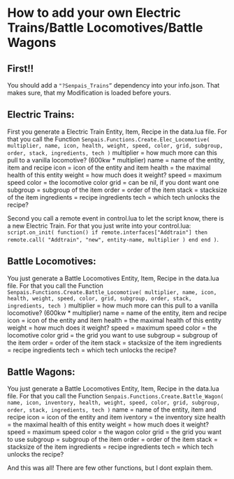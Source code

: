 # How to add your own Electric Trains/Battle Locomotives/Battle Wagons

## First!!
You should add a `"?Senpais_Trains”` dependency into your info.json. That makes sure, that my Modification is loaded before yours.

## Electric Trains:
First you generate a Electric Train Entity, Item, Recipe in the data.lua file.
For that you call the Function `Senpais.Functions.Create.Elec_Locomotive( multiplier, name, icon, health, weight, speed, color, grid, subgroup, order, stack, ingredients, tech )`
multiplier = how much more can this pull to a vanilla locomotive? (600kw * multiplier)
name = name of the entity, item and recipe
icon = icon of the entity and item
health = the maximal health of this entity
weight = how much does it weight?
speed = maximum speed
color = the locomotive color
grid = can be nil, if you dont want one
subgroup = subgroup of the item
order = order of the item
stack = stacksize of the item
ingredients = recipe ingredients
tech = which tech unlocks the recipe?

Second you call a remote event in control.lua to let the script know, there is a new Electric Train.
For that you just write into your control.lua:
`script.on_init( function() if remote.interfaces["Addtrain"] then remote.call( "Addtrain", "new", entity-name, multiplier ) end end )`.

## Battle Locomotives:
You just generate a Battle Locomotives Entity, Item, Recipe in the data.lua file.
For that you call the Function `Senpais.Functions.Create.Battle_Locomotive( multiplier, name, icon, health, weight, speed, color, grid, subgroup, order, stack, ingredients, tech )`
multiplier = how much more can this pull to a vanilla locomotive? (600kw * multiplier)
name = name of the entity, item and recipe
icon = icon of the entity and item
health = the maximal health of this entity
weight = how much does it weight?
speed = maximum speed
color = the locomotive color
grid = the grid you want to use
subgroup = subgroup of the item
order = order of the item
stack = stacksize of the item
ingredients = recipe ingredients
tech = which tech unlocks the recipe?

## Battle Wagons:
You just generate a Battle Locomotives Entity, Item, Recipe in the data.lua file.
For that you call the Function `Senpais.Functions.Create.Battle_Wagon( name, icon, inventory, health, weight, speed, color, grid, subgroup, order, stack, ingredients, tech )`
name = name of the entity, item and recipe
icon = icon of the entity and item
iventory = the inventory size
health = the maximal health of this entity
weight = how much does it weight?
speed = maximum speed
color = the wagon color
grid = the grid you want to use
subgroup = subgroup of the item
order = order of the item
stack = stacksize of the item
ingredients = recipe ingredients
tech = which tech unlocks the recipe?

And this was all!
There are few other functions, but I dont explain them.